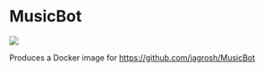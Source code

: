# MusicBot

<a href="https://ci.git.nkl.st/repos/3"><img src="https://ci.git.nkl.st/api/badges/3/status.svg"></a>

Produces a Docker image for https://github.com/jagrosh/MusicBot
